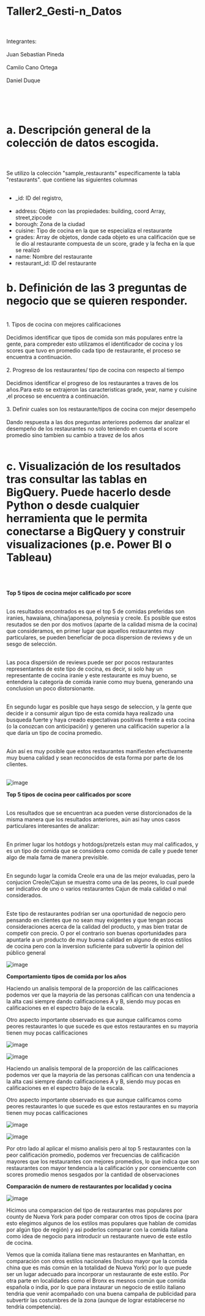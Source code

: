 # Taller2_Gesti-n_Datos
</br></br>
Integrantes:</br></br>
Juan Sebastian Pineda</br></br>
Camilo Cano Ortega</br></br>
Daniel Duque</br></br>

</br></br>

# a. Descripción general de la colección de datos escogida.
</br></br>
Se utilizo la colección "sample_restaurants" especificamente la tabla "restaurants". que contiene las siguientes columnas
</br></br>
*   _id: ID del registro, </br></br>
*   address: Objeto con las propiedades: building, coord Array, street,zipcode </br>
*   borough: Zona de la ciudad </br>
*   cuisine: Tipo de cocina en la que se especializa el restaurante </br>
*   grades: Array de objetos, donde cada objeto es una calificación que se le dio al restaurante compuesta de un score, grade y la fecha en la que se realizó
*   name: Nombre del restaurante </br>
*   restaurant_id: ID del restaurante </br>

# b. Definición de las 3 preguntas de negocio que se quieren responder.
</br>
1.   Tipos de cocina con mejores calificaciones
</br></br>
Decidimos identificar que tipos de comida son más populares entre la gente, para compreder esto utilizamos el identificador de cocina y los scores que tuvo en promedio cada tipo de restaurante, el proceso se encuentra a continuación.
</br></br>
2.   Progreso de los restaurantes/ tipo de cocina con respecto al tiempo
</br></br>
Decidimos identificar el progreso de los restaurantes a traves de los años.Para esto se extrajeron las caracteristicas grade, year, name y cuisine  ,el proceso se encuentra a continuación.
</br></br>
3.   Definir cuales son los restaurante/tipos de cocina con mejor desempeño
</br></br>
Dando respuesta a las dos preguntas anteriores podemos dar analizar el desempeño de los restaurantes no solo teniendo en cuenta el score promedio sino tambien su cambio a travez de los años
</br></br>

# c. Visualización de los resultados tras consultar las tablas en BigQuery. Puede hacerlo desde Python o desde cualquier herramienta que le permita conectarse a BigQuery y construir visualizaciones (p.e. Power BI o Tableau) 
</br></br>

**Top 5 tipos de cocina mejor calificado por score**
</br></br>

Los resultados encontrados es que el top 5 de comidas preferidas son iranies, hawaiana, china/japonesa, polynesia y creole. Es posible que estos resutados se den por dos motivos (aparte de la calidad misma de la cocina) que consideramos, en primer lugar que aquellos restaurantes muy particulares, se pueden beneficiar de poca dispersion de reviews y de un sesgo de selección.
</br></br>

Las poca dispersión de reviews puede ser por pocos restaurantes representantes de este tipo de cocina, es decir, si solo hay un representante de cocina iranie y este restaurante es muy bueno, se entendera la categoría de comida iranie como muy buena, generando una conclusion un poco distorsionante.
</br></br>

En segundo lugar es posible que haya sesgo de seleccion, y la gente que decide ir a consumir algun tipo de esta comida haya realizado una busqueda fuerte y haya creado espectativas positivas frente a esta cocina (o la conozcan con anticipación) y generen una calificación superior a la que daría un tipo de cocina promedio.
</br></br>

Aún así es muy posible que estos restaurantes manifiesten efectivamente muy buena calidad y sean reconocidos de esta forma por parte de los clientes.
</br></br>

![image](https://user-images.githubusercontent.com/101982334/192146804-d3aa39bd-fe7e-4e99-be48-5608b32a6adb.png)


**Top 5 tipos de cocina peor calificados por score**
</br></br>

Los resultados que se encuentran aca pueden verse distorcionados de la misma manera que los resultados anteriores, aún asi hay unos casos particulares interesantes de analizar:
</br></br>

En primer lugar los hotdogs y hotdogs/pretzels estan muy mal calificados, y es un tipo de comida que se considera como comida de calle y puede tener algo de mala fama de manera previsible.
</br></br>

En segundo lugar la comida Creole era una de las mejor evaluadas, pero la conjucion Creole/Cajun se muestra como una de las peores, lo cual puede ser indicativo de uno o varios restaurantes Cajun de mala calidad o mal considerados.
</br></br>

Este tipo de restaurantes podrían ser una oportunidad de negocio pero pensando en clientes que no sean muy exigentes y que tengan pocas consideraciones acerca de la calidad del producto, y mas bien tratar de competir con precio. O por el contrario son buenas oportunidades para apuntarle a un producto de muy buena calidad en alguno de estos estilos de cocina pero con la inversion suficiente para subvertir la opinion del público general

![image](https://user-images.githubusercontent.com/101982334/192146732-504ca6e4-b475-4370-aacc-1456110a2a63.png)

**Comportamiento tipos de comida por los años**

Haciendo un analisis temporal de la proporción de las calificaciones  podemos ver que la mayoria de las personas califican con una tendencia a la alta casi siempre dando calificaciones A y B, siendo muy pocas en calificaciones en el espectro bajo de la escala. 

Otro aspecto importante observado es que aunque calificamos como peores restaurantes lo que sucede es que estos restaurantes  en su mayoria tienen muy pocas calificaciones

![image](https://user-images.githubusercontent.com/101982334/192146917-522648de-1611-4ef3-961e-b87a4c344e2b.png)

![image](https://user-images.githubusercontent.com/101982334/192146928-e51f551e-30d3-46ab-861d-9e19f5e7fd80.png)

Haciendo un analisis temporal de la proporción de las calificaciones  podemos ver que la mayoria de las personas califican con una tendencia a la alta casi siempre dando calificaciones A y B, siendo muy pocas en calificaciones en el espectro bajo de la escala. 

Otro aspecto importante observado es que aunque calificamos como peores restaurantes lo que sucede es que estos restaurantes  en su mayoria tienen muy pocas calificaciones

![image](https://user-images.githubusercontent.com/101982334/192146963-06254515-d310-49d2-acfc-4a3292a44475.png)

![image](https://user-images.githubusercontent.com/101982334/192146973-5000a4e0-d240-4bcd-b84b-95ab200993a6.png)

Por otro lado al aplicar el mismo analisis pero al top 5 restaurantes con la peor calificación promedio, podemos ver frecuencias de calificación mayores que los restaurantes con mejores promedios, lo que indica que son restaurantes con mayor tendencia a la calificación y por consencuente con scores promedio menos sesgados por la cantidad de observaciones

**Comparación de numero de restaurantes por localidad y cocina**

![image](https://user-images.githubusercontent.com/68342851/192171279-8ebcbc2d-3f53-44b6-9ca0-d0e9ef67b083.png)


Hicimos una comparacion del tipo de restaurantes mas populares por county de Nueva York para poder comparar con otros tipos de cocina (para esto elegimos algunos de los estilos mas populares que hablan de comidas por algún tipo de región) y asi poderlos comparar con la comida italiana como idea de negocio para introducir un restaurante nuevo de este estilo de cocina.

Vemos que la comida italiana tiene mas restaurantes en Manhattan, en comparación con otros estilos nacionales (Incluso mayor que la comida china que es más común en la totalidad de Nueva York) por lo que puede ser un lugar adecuado para incorporar un restaurante de este estilo. Por otra parte en localidades como el Bronx es mesnos común que comida española o india, por lo que para instaurar un negocio de estilo italiano tendria que venir acompañado con una buena campaña de publicidad para subvertir las costumbres de la zona (aunque de lograr establecerse no tendría competencia).
